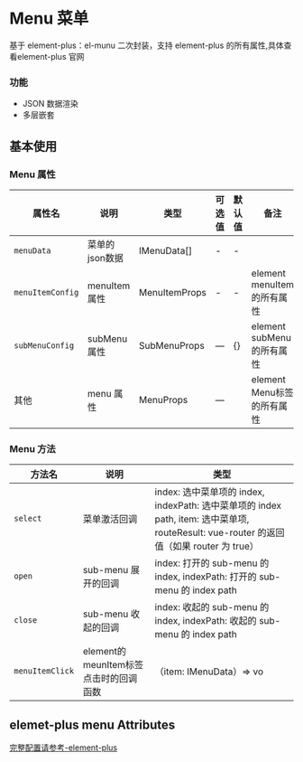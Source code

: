 <!--
 * @Description: 模块名称
 * @Author: ym
 * @Date: 2023-05-10 10:28:54
 * @LastEditTime: 2023-05-10 10:30:39
-->
# Menu 菜单

基于 element-plus：el-munu 二次封装，支持 element-plus 的所有属性,具体查看element-plus 官网

### 功能

- JSON 数据渲染
- 多层嵌套

## 基本使用

<demo src="./basic.vue"></demo>

### Menu 属性

| 属性名     | 说明     | 类型   | 可选值       | 默认值 | 备注                                   |
| ---------- | -------- | ------ | ------------ | ------ | -------------------------------------- |
| `menuData` | 菜单的json数据 | IMenuData[] | -            | -      |                               |
| `menuItemConfig`     | menuItem 属性  | MenuItemProps | - | -      | element menuItem的所有属性 |
| `subMenuConfig`  | subMenu 属性   | SubMenuProps | —            | {}     | element subMenu的所有属性                               |
| 其他    | menu 属性 | MenuProps | —            |    |   element Menu标签的所有属性                                 |


### Menu 方法

| 方法名              | 说明             | 类型           |
| ------------------- | ---------------- | -------------- |
| `select` | 菜单激活回调 | index: 选中菜单项的 index, indexPath: 选中菜单项的 index path, item: 选中菜单项, routeResult: vue-router 的返回值（如果 router 为 true）
| `open` | sub-menu 展开的回调 | index: 打开的 sub-menu 的 index, indexPath: 打开的 sub-menu 的 index path
| `close` | sub-menu 收起的回调 | index: 收起的 sub-menu 的 index, indexPath: 收起的 sub-menu 的 index path
| `menuItemClick` | element的meunItem标签点击时的回调函数 | （item: IMenuData）=> vo

## elemet-plus menu Attributes

[完整配置请参考-element-plus](https://element-plus.org/zh-CN/component/menu.html)